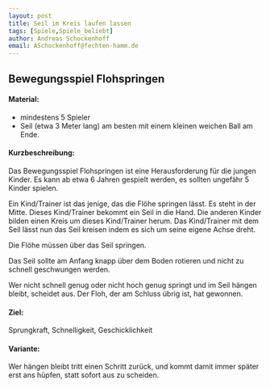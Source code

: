 ```yaml
---
layout: post
title: Seil im Kreis laufen lassen  
tags: [Spiele,Spiele_beliebt]
author: Andreas Schockenhoff 
email: ASchockenhoff@fechten-hamm.de
---
```

## Bewegungsspiel Flohspringen

#### Material:
* mindestens 5 Spieler
* Seil (etwa 3 Meter lang) am besten mit einem kleinen weichen Ball am Ende.

#### Kurzbeschreibung:
Das Bewegungsspiel Flohspringen ist eine Herausforderung für die jungen Kinder. 
Es kann ab etwa 6 Jahren gespielt werden, es sollten ungefähr 5 Kinder spielen.

Ein Kind/Trainer ist das jenige, das die Flöhe springen lässt. Es steht in der Mitte. 
Dieses Kind/Trainer bekommt ein Seil in die Hand. Die anderen Kinder bilden einen Kreis um dieses Kind/Trainer herum.
Das Kind/Trainer mit dem Seil lässt nun das Seil kreisen indem es sich um seine eigene Achse dreht.

Die Flöhe müssen über das Seil springen.

Das Seil sollte am Anfang knapp über dem Boden rotieren und nicht zu schnell geschwungen werden. ﻿

Wer nicht schnell genug oder nicht hoch genug springt und im Seil hängen bleibt, scheidet aus. 
Der Floh, der am Schluss übrig ist, hat gewonnen.

#### Ziel:
Sprungkraft, Schnelligkeit, Geschicklichkeit

#### Variante:
Wer hängen bleibt tritt einen Schritt zurück, und kommt damit immer später erst ans hüpfen, statt sofort aus zu scheiden. 
